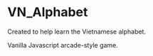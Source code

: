 # VN_Alphabet
 
Created to help learn the Vietnamese alphabet.

Vanilla Javascript arcade-style game.
